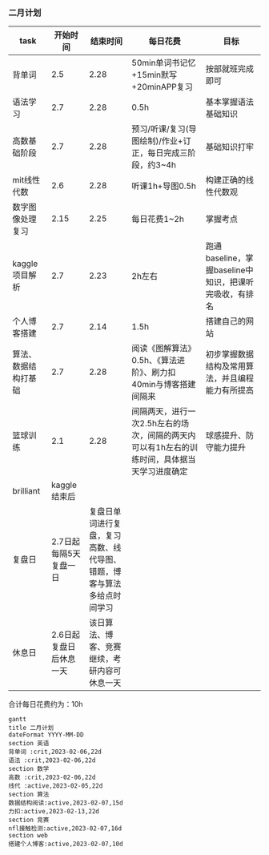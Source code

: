 ### 二月计划
| task                 | 开始时间                | 结束时间                                                               | 每日花费                                                                                     | 目标                                                   |
| -------------------- | ----------------------- | ---------------------------------------------------------------------- | -------------------------------------------------------------------------------------------- | ------------------------------------------------------ |
| 背单词               | 2.5                     | 2.28                                                                   | 50min单词书记忆+15min默写+20minAPP复习                                                       | 按部就班完成即可                                       |
| 语法学习             | 2.7                     | 2.28                                                                   | 0.5h                                                                                         | 基本掌握语法基础知识                                   |
| 高数基础阶段         | 2.7                     | 2.28                                                                   | 预习/听课/复习(导图绘制)/作业+订正，每日完成三阶段，约3~4h                                   | 基础知识打牢                                           |
| mit线性代数          | 2.6                     | 2.28                                                                   | 听课1h+导图0.5h                                                                              | 构建正确的线性代数观                                   |
| 数字图像处理复习     | 2.15                    | 2.25                                                                   | 每日花费1~2h                                                                                 | 掌握考点                                               |
| kaggle项目解析       | 2.7                     | 2.23                                                                   | 2h左右                                                                                       | 跑通baseline，掌握baseline中知识，把课听完吸收，有排名 |
| 个人博客搭建         | 2.7                     | 2.14                                                                   | 1.5h                                                                                         | 搭建自己的网站                                         |
| 算法、数据结构打基础 | 2.7                     | 2.28                                                                   | 阅读《图解算法》0.5h、《算法进阶》、刷力扣40min与博客搭建间隔来                              | 初步掌握数据结构及常用算法，并且编程能力有所提高       |
| 篮球训练             | 2.1                     | 2.28                                                                   | 间隔两天，进行一次2.5h左右的场次，间隔的两天内可以有1h左右的训练时间，具体据当天学习进度确定 | 球感提升、防守能力提升                                 |
| brilliant            | kaggle结束后            |
| 复盘日               | 2.7日起每隔5天复盘一日  | 复盘日单词进行复盘，复习高数、线代导图、错题，博客与算法多给点时间学习 |                                                                                              |
| 休息日               | 2.6日起复盘日后休息一天 | 该日算法、博客、竞赛继续，考研内容可休息一天                           |                                                                                              |
合计每日花费约为：10h
```mermaid
gantt
title 二月计划
dateFormat YYYY-MM-DD
section 英语
背单词 :crit,2023-02-06,22d
语法 :crit,2023-02-06,22d
section 数学
高数 :crit,2023-02-06,22d
线代 :active,2023-02-05,22d
section 算法
数据结构阅读:active,2023-02-07,15d
力扣:active,2023-02-13,22d
section 竞赛
nfl接触检测:active,2023-02-07,16d
section web
搭建个人博客:active,2023-02-07,10d
```
